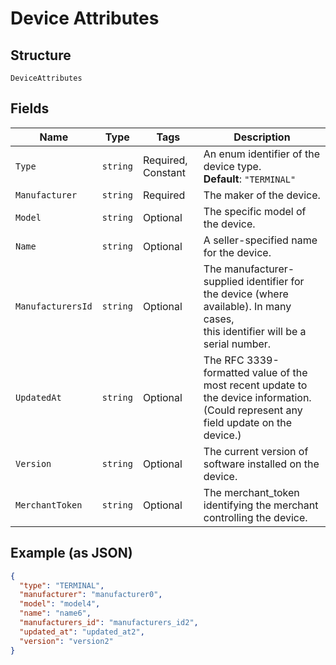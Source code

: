 
# Device Attributes

## Structure

`DeviceAttributes`

## Fields

| Name | Type | Tags | Description |
|  --- | --- | --- | --- |
| `Type` | `string` | Required, Constant | An enum identifier of the device type.<br>**Default**: `"TERMINAL"` |
| `Manufacturer` | `string` | Required | The maker of the device. |
| `Model` | `string` | Optional | The specific model of the device. |
| `Name` | `string` | Optional | A seller-specified name for the device. |
| `ManufacturersId` | `string` | Optional | The manufacturer-supplied identifier for the device (where available). In many cases,<br>this identifier will be a serial number. |
| `UpdatedAt` | `string` | Optional | The RFC 3339-formatted value of the most recent update to the device information.<br>(Could represent any field update on the device.) |
| `Version` | `string` | Optional | The current version of software installed on the device. |
| `MerchantToken` | `string` | Optional | The merchant_token identifying the merchant controlling the device. |

## Example (as JSON)

```json
{
  "type": "TERMINAL",
  "manufacturer": "manufacturer0",
  "model": "model4",
  "name": "name6",
  "manufacturers_id": "manufacturers_id2",
  "updated_at": "updated_at2",
  "version": "version2"
}
```

